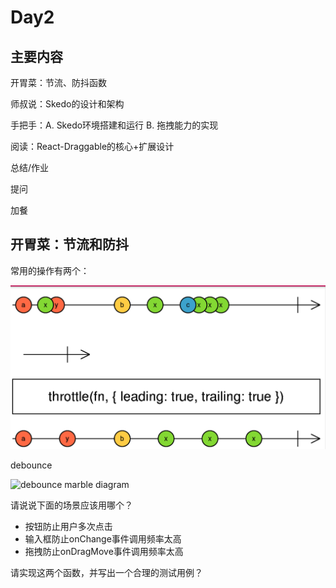 # Day2



## 主要内容



开胃菜：节流、防抖函数

师叔说：Skedo的设计和架构

手把手：A. Skedo环境搭建和运行 B. 拖拽能力的实现

阅读：React-Draggable的核心+扩展设计

总结/作业

提问

加餐



## 开胃菜：节流和防抖



常用的操作有两个：



![image-20210716083048749](assets/image-20210716083048749.png)

debounce

![debounce marble diagram](https://rxjs.dev/assets/images/marble-diagrams/debounce.png)

请说说下面的场景应该用哪个？

- 按钮防止用户多次点击
- 输入框防止onChange事件调用频率太高
- 拖拽防止onDragMove事件调用频率太高

请实现这两个函数，并写出一个合理的测试用例？